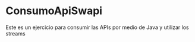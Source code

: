 # ConsumoApiSwapi
Este es un ejercicio para consumir las APIs por medio de Java y utilizar los streams
